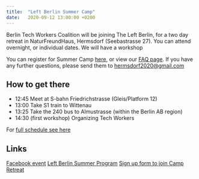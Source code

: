 ```yaml
---
title:  "Left Berlin Summer Camp"
date:   2020-09-12 13:00:00 +0200
---
```


Berlin Tech Workers Coalition will be joining The Left Berlin, for a two day retreat in NaturFreundHaus, Hermsdorf (Seebastrasse 27). You can attend overnight, or individual dates. We will have a workshop

You can register for Summer Camp [here](https://www.theleftberlin.com/events/summer-camp/form), or view our [FAQ page](https://www.theleftberlin.com/summer-camp-faq).
If you have any further questions, please send them to hermsdorf2020@gmail.com

## How to get there

- 12:45 Meet at S-bahn Friedrichstrasse (Gleis/Platform 12)
- 13:00 Take S1 train to Wittenau
- 13:25 Take the 240 bus to Almustrasse (within the Berlin AB region)
- 14:30 (first workshop) Organizing Tech Workers

For [full schedule see here](https://www.theleftberlin.com/summer-camp-programme)

## Links

[Facebook event](https://www.facebook.com/events/774594059942678/)
[Left Berlin Summer Program](https://www.theleftberlin.com/summer-camp-programme)
[Sign up form to join Camp Retreat](https://www.theleftberlin.com/events/summer-camp/form)
